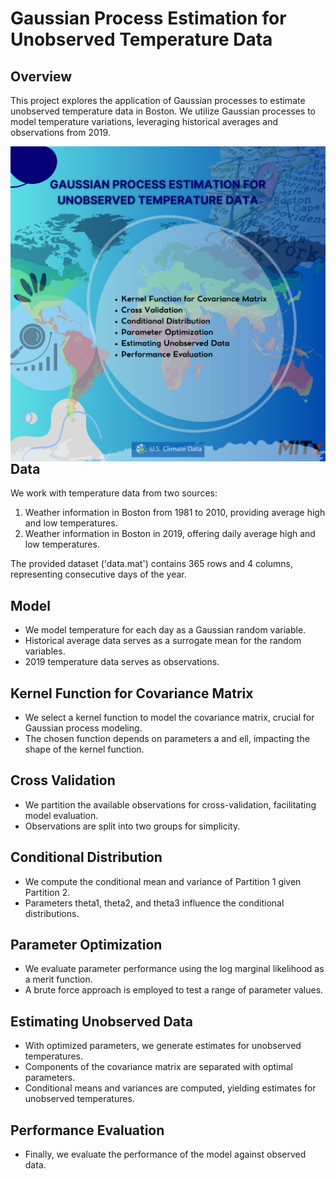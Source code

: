 # Gaussian Process Estimation for Unobserved Temperature Data

## Overview
This project explores the application of Gaussian processes to estimate unobserved temperature data in Boston. We utilize Gaussian processes to model temperature variations, leveraging historical averages and observations from 2019.



<img src="_Genomics and High Dimensional Data (2).png" alt="Image" width="^)" align="right">


## Data
We work with temperature data from two sources:
1. Weather information in Boston from 1981 to 2010, providing average high and low temperatures.
2. Weather information in Boston in 2019, offering daily average high and low temperatures.

The provided dataset ('data.mat') contains 365 rows and 4 columns, representing consecutive days of the year.

## Model
- We model temperature for each day as a Gaussian random variable.
- Historical average data serves as a surrogate mean for the random variables.
- 2019 temperature data serves as observations.

## Kernel Function for Covariance Matrix
- We select a kernel function to model the covariance matrix, crucial for Gaussian process modeling.
- The chosen function depends on parameters a and ell, impacting the shape of the kernel function.

## Cross Validation
- We partition the available observations for cross-validation, facilitating model evaluation.
- Observations are split into two groups for simplicity.

## Conditional Distribution
- We compute the conditional mean and variance of Partition 1 given Partition 2.
- Parameters theta1, theta2, and theta3 influence the conditional distributions.

## Parameter Optimization
- We evaluate parameter performance using the log marginal likelihood as a merit function.
- A brute force approach is employed to test a range of parameter values.

## Estimating Unobserved Data
- With optimized parameters, we generate estimates for unobserved temperatures.
- Components of the covariance matrix are separated with optimal parameters.
- Conditional means and variances are computed, yielding estimates for unobserved temperatures.

## Performance Evaluation
- Finally, we evaluate the performance of the model against observed data.


